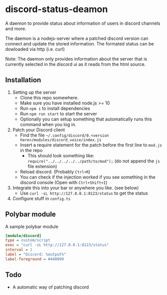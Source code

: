 # discord-status-deamon

A daemon to provide status about information of users in discord channels and more.

The daemon is a nodejs-server where a patched discord version can connect and update the stored information. The formated status can be dowloaded via http (i.e. curl)

Note: The daemon only provides information about the server that is currently selected in the discord ui as it reads from the html source.

## Installation

1. Setting up the server
    - Clone this repo somewhere.
    - Make sure you have installed node.js >= 10
    - Run `npm i` to install dependencies
    - Run `npm run start` to start the server
    - Optionally you can setup something that automatically runs this command when you log in.
1. Patch your Discord client
    - Find the file `~/.config/discord/0.<version here>/modules/discord_voice/index.js`
    - Insert a require statement for the patch before the first line to `mod.js` in the repo
        - This should look something like: `require("../../../../../path/to/mod");` (do not append the `js` file extension)
    - Reload discord. (Probably `Ctrl+R`)
    - You can check if the injection worked if you see something in the discord console (Open with `Ctrl+Shift+I`)
1. Integrate this into your bar or anywhere you like. (see below)
    - Use `curl -sL http://127.0.0.1:8123/status` to get the status
1. Configure stuff in `config.ts`

## Polybar module

A sample polybar module

```ini
[module/discord]
type = custom/script
exec = "curl -sL http://127.0.0.1:8123/status"
interval = 1
label = "Discord: %output%"
label-foreground = #440099
```

## Todo

- A automatic way of patching discord
